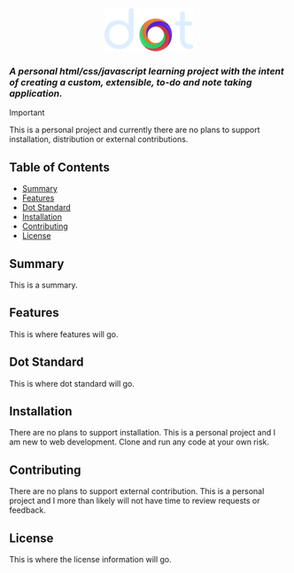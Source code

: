 <p align="center">
  <img src="./assets/images/DotLogoText_v1_160x78.png">
</p>

### _A personal html/css/javascript learning project with the intent of creating a custom, extensible, to-do and note taking application._


> [!IMPORTANT]
> This is a personal project and currently there are no plans to support installation, distribution or external contributions.


## Table of Contents
- [Summary](#summary)
- [Features](#features)
- [Dot Standard](#usage)
- [Installation](#installation)
- [Contributing](#contributing)
- [License](#license)

## Summary

This is a summary.

## Features

This is where features will go.

## Dot Standard

This is where dot standard will go.

## Installation

There are no plans to support installation. This is a personal project and I am new to web development. Clone and run any code at your own risk.

## Contributing

There are no plans to support external contribution. This is a personal project and I more than likely will not have time to review requests or feedback.

## License

This is where the license information will go.

